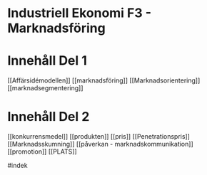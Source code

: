 # Industriell Ekonomi F3 - Marknadsföring

# Innehåll Del 1
[[Affärsidémodellen]]
[[marknadsföring]]
[[Marknadsorientering]]
[[marknadsegmentering]]

# Innehåll Del 2
[[konkurrensmedel]]
[[produkten]]
[[pris]]
[[Penetrationspris]]
[[Marknadsskumning]]
[[påverkan - marknadskommunikation]]
[[promotion]]
[[PLATS]] 


#indek 

